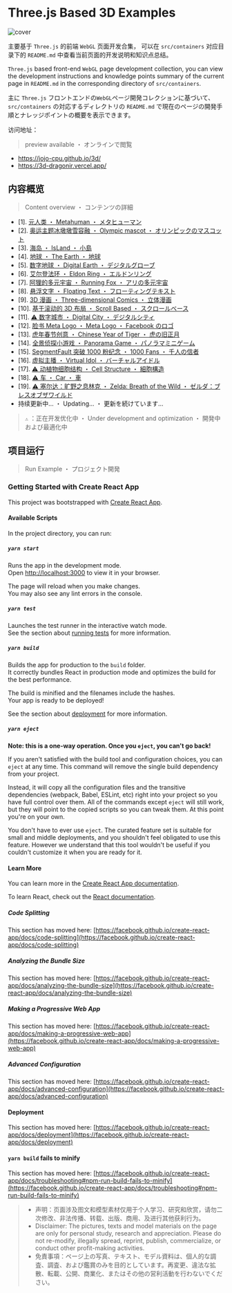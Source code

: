 # Three.js Based 3D Examples

![cover](./src/assets/images/cover.png)

主要基于 `Three.js` 的前端 `WebGL` 页面开发合集， 可以在 `src/containers` 对应目录下的 `README.md` 中查看当前页面的开发说明和知识点总结。

`Three.js` based front-end `WebGL` page development collection, you can view the development instructions and knowledge points summary of the current page in `README.md` in the corresponding directory of `src/containers`.

主に `Three.js` フロントエンドの`WebGL`ページ開発コレクションに基づいて、`src/containers` の対応するディレクトリの `README.md` で現在のページの開発手順とナレッジポイントの概要を表示できます。

访问地址：

> preview available ・ オンラインで閲覧

- <https://jojo-cpu.github.io/3d/>
- <https://3d-dragonir.vercel.app/>

## 内容概览

> Content overview ・ コンテンツの詳細

- [1]. [元人类 ・ Metahuman ・ メタヒューマン](https://jojo-cpu.github.io/3d/#/human)
- [2]. [奥运主题冰墩墩雪容融 ・ Olympic mascot ・ オリンピックのマスコット](https://jojo-cpu.github.io/3d/#/olympic)
- [3]. [海岛 ・ IsLand ・ 小島](https://jojo-cpu.github.io/3d/#/ocean)
- [4]. [地球 ・ The Earth ・ 地球](https://jojo-cpu.github.io/3d/#/earth)
- [5]. [数字地球 ・ Digital Earth ・ デジタルグローブ](https://jojo-cpu.github.io/3d/#/earthDigital)
- [6]. [艾尔登法环 ・ Eldon Ring ・ エルドンリング](https://jojo-cpu.github.io/3d/#/ring)
- [7]. [阿狸的多元宇宙 ・ Running Fox ・ アリの多元宇宙](https://jojo-cpu.github.io/3d/#/metaverse)
- [8]. [悬浮文字 ・ Floating Text ・ フローティングテキスト](https://jojo-cpu.github.io/3d/#/floating)
- [9]. [3D 漫画 ・ Three-dimensional Comics ・ 立体漫画](https://jojo-cpu.github.io/3d/#/comic)
- [10]. [基于滚动的 3D 布局 ・ Scroll Based ・ スクロールベース](https://jojo-cpu.github.io/3d/#/scroll)
- [11]. [⚠ 数字城市 ・ Digital City ・ デジタルシティ](https://jojo-cpu.github.io/3d/#/city)
- [12]. [脸书 Meta Logo ・ Meta Logo ・ Facebook のロゴ](https://dragonir.github.io/3d-meta-logo/)
- [13]. [虎年春节创意 ・ Chinese Year of Tiger ・ 虎の旧正月](https://jojo-cpu.github.io/3d/#/lunar)
- [14]. [全景侦探小游戏 ・ Panorama Game ・ パノラマミニゲーム](https://dragonir.github.io/3d-panoramic-vision/)
- [15]. [SegmentFault 突破 1000 粉纪念 ・ 1000 Fans ・ 千人の信者](https://jojo-cpu.github.io/3d/#/segmentfault)
- [16]. [虚拟主播 ・ Virtual Idol ・ バーチャルアイドル](https://jojo-cpu.github.io/3d/#/live)
- [17]. [⚠ 动植物细胞结构 ・ Cell Structure ・ 細胞構造](https://jojo-cpu.github.io/3d/#/cell)
- [18]. [⚠ 车 ・ Car ・ 車](https://jojo-cpu.github.io/3d/#/car)
- [19]. [⚠ 塞尔达：旷野之息林克 ・ Zelda: Breath of the Wild ・ ゼルダ：ブレスオブザワイルド](https://jojo-cpu.github.io/3d/#/car)
- 持续更新中... ・ Updating... ・ 更新を続けています...

> `⚠` ：正在开发优化中 ・ Under development and optimization ・ 開発中および最適化中

## 项目运行

> Run Example ・ プロジェクト開発

### Getting Started with Create React App

This project was bootstrapped with [Create React App](https://github.com/facebook/create-react-app).

#### Available Scripts

In the project directory, you can run:

##### `yarn start`

Runs the app in the development mode.\
Open [http://localhost:3000](http://localhost:3000) to view it in your browser.

The page will reload when you make changes.\
You may also see any lint errors in the console.

##### `yarn test`

Launches the test runner in the interactive watch mode.\
See the section about [running tests](https://facebook.github.io/create-react-app/docs/running-tests) for more information.

##### `yarn build`

Builds the app for production to the `build` folder.\
It correctly bundles React in production mode and optimizes the build for the best performance.

The build is minified and the filenames include the hashes.\
Your app is ready to be deployed!

See the section about [deployment](https://facebook.github.io/create-react-app/docs/deployment) for more information.

##### `yarn eject`

**Note: this is a one-way operation. Once you `eject`, you can't go back!**

If you aren't satisfied with the build tool and configuration choices, you can `eject` at any time. This command will remove the single build dependency from your project.

Instead, it will copy all the configuration files and the transitive dependencies (webpack, Babel, ESLint, etc) right into your project so you have full control over them. All of the commands except `eject` will still work, but they will point to the copied scripts so you can tweak them. At this point you're on your own.

You don't have to ever use `eject`. The curated feature set is suitable for small and middle deployments, and you shouldn't feel obligated to use this feature. However we understand that this tool wouldn't be useful if you couldn't customize it when you are ready for it.

#### Learn More

You can learn more in the [Create React App documentation](https://facebook.github.io/create-react-app/docs/getting-started).

To learn React, check out the [React documentation](https://reactjs.org/).

##### Code Splitting

This section has moved here: [https://facebook.github.io/create-react-app/docs/code-splitting](https://facebook.github.io/create-react-app/docs/code-splitting)

##### Analyzing the Bundle Size

This section has moved here: [https://facebook.github.io/create-react-app/docs/analyzing-the-bundle-size](https://facebook.github.io/create-react-app/docs/analyzing-the-bundle-size)

##### Making a Progressive Web App

This section has moved here: [https://facebook.github.io/create-react-app/docs/making-a-progressive-web-app](https://facebook.github.io/create-react-app/docs/making-a-progressive-web-app)

##### Advanced Configuration

This section has moved here: [https://facebook.github.io/create-react-app/docs/advanced-configuration](https://facebook.github.io/create-react-app/docs/advanced-configuration)

#### Deployment

This section has moved here: [https://facebook.github.io/create-react-app/docs/deployment](https://facebook.github.io/create-react-app/docs/deployment)

#### `yarn build` fails to minify

This section has moved here: [https://facebook.github.io/create-react-app/docs/troubleshooting#npm-run-build-fails-to-minify](https://facebook.github.io/create-react-app/docs/troubleshooting#npm-run-build-fails-to-minify)

> - 声明：页面涉及图文和模型素材仅用于个人学习、研究和欣赏，请勿二次修改、非法传播、转载、出版、商用、及进行其他获利行为。
> - Disclaimer: The pictures, texts and model materials on the page are only for personal study, research and appreciation. Please do not re-modify, illegally spread, reprint, publish, commercialize, or conduct other profit-making activities.
> - 免責事項：ページ上の写真、テキスト、モデル資料は、個人的な調査、調査、および鑑賞のみを目的としています。再変更、違法な拡散、転載、公開、商業化、またはその他の営利活動を行わないでください。
